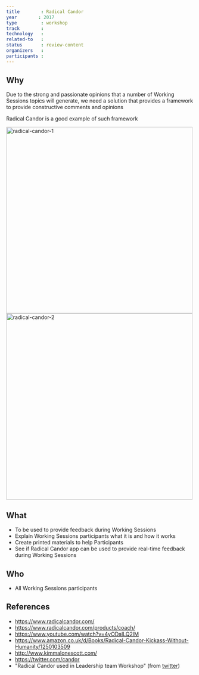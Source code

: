 ```yaml
---
title        : Radical Candor
year		: 2017
type         : workshop
track        :
technology   :
related-to   :
status       : review-content
organizers   :
participants :
---
```



## Why

Due to the strong and passionate opinions that a number of Working Sessions topics will generate, we need a
 solution that provides a framework to provide constructive comments and opinions

Radical Candor is a good example of such framework

<img style="width:500px" alt="radical-candor-1" src="https://cloud.githubusercontent.com/assets/656739/26280332/7f90350a-3dc6-11e7-90c2-4ca6d959fb36.png">
<br>
<img style="width:500px" alt="radical-candor-2" src="https://cloud.githubusercontent.com/assets/656739/26280331/7f76e28a-3dc6-11e7-8e5a-696e895c45d2.png">


## What

 - To be used to provide feedback during Working Sessions
 - Explain Working Sessions participants what it is and how it works
 - Create printed materials to help Participants
 - See if Radical Candor app can be used to provide real-time feedback during Working Sessions


## Who

 - All Working Sessions participants

## References

 - https://www.radicalcandor.com/
 - https://www.radicalcandor.com/products/coach/
 - https://www.youtube.com/watch?v=4yODalLQ2lM
 - https://www.amazon.co.uk/d/Books/Radical-Candor-Kickass-Without-Humanity/1250103509
 - http://www.kimmalonescott.com/
 - https://twitter.com/candor
 - "Radical Candor used in Leadership team Workshop" (from [twitter](https://twitter.com/DinisCruz/status/862605331154784256))
